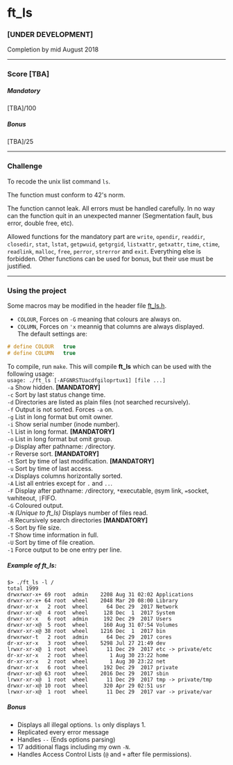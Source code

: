 # ft_ls
### [UNDER DEVELOPMENT]
Completion by mid August 2018
***
### Score [TBA]
##### Mandatory
[TBA]/100
##### Bonus
[TBA]/25
***
### Challenge  
To recode the unix list command `ls`.  
  
The function must conform to 42's norm.  
  
The function cannot leak. All errors must be handled carefully. In no way can the function quit in an unexpected manner (Segmentation fault, bus error, double free, etc).  
  
Allowed functions for the mandatory part are `write`, `opendir`, `readdir`, `closedir`, `stat`, `lstat`, `getpwuid`, `getgrgid`, `listxattr`, `getxattr`, `time`, `ctime`, `readlink`, `malloc`, `free`, `perror`, `strerror` and `exit`. Everything else is forbidden. Other functions can be used for bonus, but their use must be justified.
***
### Using the project
Some macros may be modified in the header file [ft_ls.h](./includes/ft_ls.h).  
- `COLOUR`, Forces on `-G` meaning that colours are always on.
- `COLUMN`, Forces on `'x` meannig that columns are always displayed.  
The default settings are:
```c
# define COLOUR	  true
# define COLUMN	  true
```

To compile, run `make`. This will compile **ft_ls** which can be used with the following usage:  
`usage: ./ft_ls [-AFGNRSTUacdfgiloprtux1] [file ...]`  
`-a` Show hidden. **[MANDATORY]**  
`-c` Sort by last status change time.  
`-d` Directories are listed as plain files (not searched recursively).  
`-f` Output is not sorted. Forces `-a` on.  
`-g` List in long format but omit owner.  
`-i` Show serial number (inode number).  
`-l` List in long format. **[MANDATORY]**  
`-o` List in long format but omit group.  
`-p` Display after pathname: `/`directory.  
`-r` Reverse sort. **[MANDATORY]**  
`-t` Sort by time of last modification. **[MANDATORY]**  
`-u` Sort by time of last access.  
`-x` Displays columns horizontally sorted.  
`-A` List all entries except for `.` and `..`.  
`-F` Display after pathname: `/`directory, `*`executable, `@`sym link, `=`socket, `%`whiteout, `|`FIFO.  
`-G` Coloured output.  
`-N` *(Unique to ft_ls)* Displays number of files read.  
`-R` Recursively search directories **[MANDATORY]**  
`-S` Sort by file size.  
`-T` Show time information in full.  
`-U` Sort by time of file creation.  
`-1` Force output to be one entry per line.  
  
##### Example of ft_ls:
```console
$> ./ft_ls -l /
total 1999
drwxrwxr-x+ 69 root  admin    2208 Aug 31 02:02 Applications
drwxr-xr-x+ 64 root  wheel    2048 Mar 20 08:00 Library
drwxr-xr-x   2 root  wheel      64 Dec 29  2017 Network
drwxr-xr-x@  4 root  wheel     128 Dec  1  2017 System
drwxr-xr-x   6 root  admin     192 Dec 29  2017 Users
drwxr-xr-x@  5 root  wheel     160 Aug 31 07:54 Volumes
drwxr-xr-x@ 38 root  wheel    1216 Dec  1  2017 bin
drwxrwxr-t   2 root  admin      64 Dec 29  2017 cores
dr-xr-xr-x   3 root  wheel    5298 Jul 27 21:49 dev
lrwxr-xr-x@  1 root  wheel      11 Dec 29  2017 etc -> private/etc
dr-xr-xr-x   2 root  wheel       1 Aug 30 23:22 home
dr-xr-xr-x   2 root  wheel       1 Aug 30 23:22 net
drwxr-xr-x   6 root  wheel     192 Dec 29  2017 private
drwxr-xr-x@ 63 root  wheel    2016 Dec 29  2017 sbin
lrwxr-xr-x@  1 root  wheel      11 Dec 29  2017 tmp -> private/tmp
drwxr-xr-x@ 10 root  wheel     320 Apr 29 02:51 usr
lrwxr-xr-x@  1 root  wheel      11 Dec 29  2017 var -> private/var
```
##### Bonus
* Displays all illegal options. `ls` only displays 1.
* Replicated every error message
* Handles `--` (Ends options parsing)
* 17 additional flags including my own `-N`.
* Handles Access Control Lists (`@` and `+` after file permissions).
